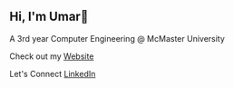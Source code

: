 ## Hi, I'm Umar👋

A 3rd year Computer Engineering @ McMaster University  

Check out my [Website](https://umarjavaid56.github.io/Portfolio/)

Let's Connect [LinkedIn](https://www.linkedin.com/in/umar-javaid-/)

